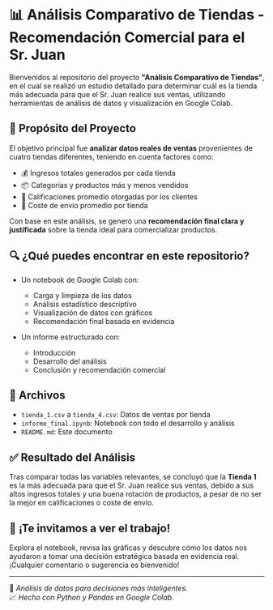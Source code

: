 # 📊 Análisis Comparativo de Tiendas - Recomendación Comercial para el Sr. Juan

Bienvenidos al repositorio del proyecto **"Análisis Comparativo de Tiendas"**, en el cual se realizó un estudio detallado para determinar cuál es la tienda más adecuada para que el Sr. Juan realice sus ventas, utilizando herramientas de análisis de datos y visualización en Google Colab.

## 🧠 Propósito del Proyecto

El objetivo principal fue **analizar datos reales de ventas** provenientes de cuatro tiendas diferentes, teniendo en cuenta factores como:

- 💰 Ingresos totales generados por cada tienda
- 📦 Categorías y productos más y menos vendidos
- 🌟 Calificaciones promedio otorgadas por los clientes
- 🚚 Coste de envío promedio por tienda

Con base en este análisis, se generó una **recomendación final clara y justificada** sobre la tienda ideal para comercializar productos.

## 🔍 ¿Qué puedes encontrar en este repositorio?

- Un notebook de Google Colab con:
  - Carga y limpieza de los datos
  - Análisis estadístico descriptivo
  - Visualización de datos con gráficos
  - Recomendación final basada en evidencia

- Un informe estructurado con:
  - Introducción
  - Desarrollo del análisis
  - Conclusión y recomendación comercial

## 📂 Archivos

- `tienda_1.csv` a `tienda_4.csv`: Datos de ventas por tienda
- `informe_final.ipynb`: Notebook con todo el desarrollo y análisis
- `README.md`: Este documento

## ✅ Resultado del Análisis

Tras comparar todas las variables relevantes, se concluyó que la **Tienda 1** es la más adecuada para que el Sr. Juan realice sus ventas, debido a sus altos ingresos totales y una buena rotación de productos, a pesar de no ser la mejor en calificaciones o coste de envío.

## 👀 ¡Te invitamos a ver el trabajo!

Explora el notebook, revisa las gráficas y descubre cómo los datos nos ayudaron a tomar una decisión estratégica basada en evidencia real. ¡Cualquier comentario o sugerencia es bienvenido!

---

🧠 *Análisis de datos para decisiones más inteligentes.*  
📈 *Hecho con Python y Pandas en Google Colab.*
